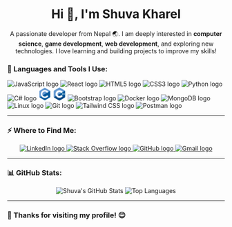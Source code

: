 <h1 align="center">Hi 👋, I'm Shuva Kharel</h1>

<p align="center">A passionate developer from Nepal 🌏. I am deeply interested in <b>computer science</b>, <b>game development</b>, <b>web development</b>, and exploring new technologies. I love learning and building projects to improve my skills!</p>

### 🚀 Languages and Tools I Use:
<div align="left">
  <img src="https://cdn.jsdelivr.net/gh/devicons/devicon/icons/javascript/javascript-original.svg" height="30" alt="JavaScript logo" />
  <img src="https://cdn.jsdelivr.net/gh/devicons/devicon/icons/react/react-original.svg" height="30" alt="React logo" />
  <img src="https://cdn.jsdelivr.net/gh/devicons/devicon/icons/html5/html5-original.svg" height="30" alt="HTML5 logo" />
  <img src="https://cdn.jsdelivr.net/gh/devicons/devicon/icons/css3/css3-original.svg" height="30" alt="CSS3 logo" />
  <img src="https://cdn.jsdelivr.net/gh/devicons/devicon/icons/python/python-original.svg" height="30" alt="Python logo" />
  <img src="https://cdn.jsdelivr.net/gh/devicons/devicon/icons/csharp/csharp-original.svg" height="30" alt="C# logo" />
  <img src="https://raw.githubusercontent.com/devicons/devicon/master/icons/c/c-original.svg" height="30" alt="C logo" />
  <img src="https://raw.githubusercontent.com/devicons/devicon/master/icons/cplusplus/cplusplus-original.svg" height="30" alt="C++ logo" />
  <img src="https://cdn.jsdelivr.net/gh/devicons/devicon/icons/bootstrap/bootstrap-original.svg" height="30" alt="Bootstrap logo" />
  <img src="https://cdn.jsdelivr.net/gh/devicons/devicon/icons/docker/docker-original.svg" height="30" alt="Docker logo" />
  <img src="https://cdn.jsdelivr.net/gh/devicons/devicon/icons/mongodb/mongodb-original.svg" height="30" alt="MongoDB logo" />
  <img src="https://cdn.jsdelivr.net/gh/devicons/devicon/icons/linux/linux-original.svg" height="30" alt="Linux logo" />
  <img src="https://cdn.jsdelivr.net/gh/devicons/devicon/icons/git/git-original.svg" height="30" alt="Git logo" />
  <img src="https://www.vectorlogo.zone/logos/tailwindcss/tailwindcss-icon.svg" height="30" alt="Tailwind CSS logo" />
  <img src="https://www.vectorlogo.zone/logos/getpostman/getpostman-icon.svg" height="30" alt="Postman logo" />
</div>

---

### ⚡ Where to Find Me:
<div align="center">
  <a href="https://www.linkedin.com/in/shuva-kharel" target="_blank">
    <img src="https://img.shields.io/static/v1?message=LinkedIn&logo=linkedin&label=&color=0077B5&logoColor=white&labelColor=&style=for-the-badge" alt="LinkedIn logo" />
  </a>
  <a href="https://stackoverflow.com/users/22784357" target="_blank">
    <img src="https://img.shields.io/static/v1?message=Stack Overflow&logo=stackoverflow&label=&color=FE7A16&logoColor=white&labelColor=&style=for-the-badge" alt="Stack Overflow logo" />
  </a>
  <a href="https://github.com/shuva-kharel" target="_blank">
    <img src="https://img.shields.io/static/v1?message=GitHub&logo=github&label=&color=181717&logoColor=white&labelColor=&style=for-the-badge" alt="GitHub logo" />
  </a>
  <a href="mailto:shuvakharel007@example.com" target="_blank">
    <img src="https://img.shields.io/static/v1?message=Gmail&logo=gmail&label=&color=D14836&logoColor=white&labelColor=&style=for-the-badge" alt="Gmail logo" />
  </a>
</div>

---

### 📊 GitHub Stats:
<div align="center">
  <img src="https://github-readme-stats.vercel.app/api?username=shuva-kharel&show_icons=true&theme=radical&locale=en" alt="Shuva's GitHub Stats" />
  <img src="https://github-readme-stats.vercel.app/api/top-langs?username=shuva-kharel&show_icons=true&theme=radical&layout=compact" alt="Top Languages" />
</div>

---

### 🎉 Thanks for visiting my profile! 😊
